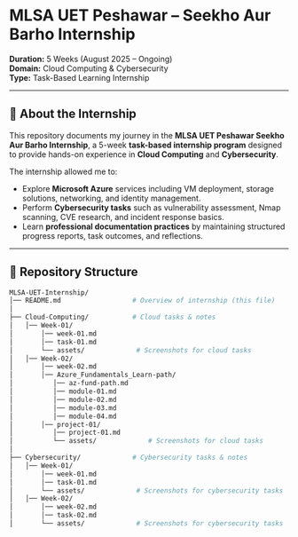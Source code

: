 # MLSA UET Peshawar – Seekho Aur Barho Internship  
**Duration:** 5 Weeks (August 2025 – Ongoing)  
**Domain:** Cloud Computing & Cybersecurity  
**Type:** Task-Based Learning Internship  

---

## 📖 About the Internship  
This repository documents my journey in the **MLSA UET Peshawar Seekho Aur Barho Internship**, a 5-week **task-based internship program** designed to provide hands-on experience in **Cloud Computing** and **Cybersecurity**.  

The internship allowed me to:  
- Explore **Microsoft Azure** services including VM deployment, storage solutions, networking, and identity management.  
- Perform **Cybersecurity tasks** such as vulnerability assessment, Nmap scanning, CVE research, and incident response basics.  
- Learn **professional documentation practices** by maintaining structured progress reports, task outcomes, and reflections.  

---

## 📂 Repository Structure  

```bash
MLSA-UET-Internship/
│── README.md                  # Overview of internship (this file)
│
├── Cloud-Computing/           # Cloud tasks & notes
│   │── Week-01/
│       │── week-01.md            
│       │── task-01.md         
│       └── assets/             # Screenshots for cloud tasks
│   │── Week-02/
│       │── week-02.md
│       │── Azure_Fundamentals_Learn-path/
│          │── az-fund-path.md
│          │── module-01.md
│          │── module-02.md
│          │── module-03.md
│          │── module-04.md          
│       │── project-01/
│          │── project-01.md         
│          └── assets/             # Screenshots for cloud tasks
│
├── Cybersecurity/             # Cybersecurity tasks & notes
│   │── Week-01/             
│       │── week-01.md            
│       │── task-01.md         
│       └── assets/             # Screenshots for cybersecurity tasks
│   │── Week-02/             
│       │── week-02.md            
│       │── task-02.md         
│       └── assets/             # Screenshots for cybersecurity tasks

